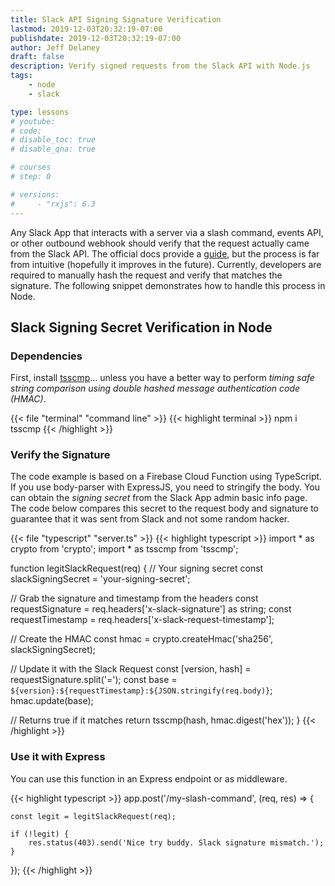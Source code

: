 ```yaml
---
title: Slack API Signing Signature Verification
lastmod: 2019-12-03T20:32:19-07:00
publishdate: 2019-12-03T20:32:19-07:00
author: Jeff Delaney
draft: false
description: Verify signed requests from the Slack API with Node.js
tags: 
    - node
    - slack

type: lessons
# youtube: 
# code: 
# disable_toc: true
# disable_qna: true

# courses
# step: 0

# versions: 
#     - "rxjs": 6.3
---
```


Any Slack App that interacts with a server via a slash command, events API, or other outbound webhook should verify that the request actually came from the Slack API. The official docs provide a [guide](https://api.slack.com/docs/verifying-requests-from-slack#a_recipe_for_security), but the process is far from intuitive (hopefully it improves in the future). Currently, developers are required to manually hash the request and verify that matches the signature. The following snippet demonstrates how to handle this process in Node. 

## Slack Signing Secret Verification in Node

### Dependencies

First, install [tsscmp](https://www.npmjs.com/package/tsscmp)... unless you have a better way to perform *timing safe string comparison using double hashed message authentication code (HMAC)*. 

{{< file "terminal" "command line" >}}
{{< highlight terminal >}}
npm i tsscmp
{{< /highlight >}}

### Verify the Signature

The code example is based on a Firebase Cloud Function using TypeScript. If you use body-parser with ExpressJS, you need to stringify the body. You can obtain the *signing secret* from the Slack App admin basic info page. The code below compares this secret to the request body and signature to guarantee that it was sent from Slack and not some random hacker. 

{{< file "typescript" "server.ts" >}}
{{< highlight typescript >}}
import * as crypto from 'crypto';
import * as tsscmp from 'tsscmp';

function legitSlackRequest(req) {
  // Your signing secret
  const slackSigningSecret = 'your-signing-secret';

  // Grab the signature and timestamp from the headers
  const requestSignature = req.headers['x-slack-signature'] as string;
  const requestTimestamp = req.headers['x-slack-request-timestamp'];

  // Create the HMAC
  const hmac = crypto.createHmac('sha256', slackSigningSecret);

  // Update it with the Slack Request
  const [version, hash] = requestSignature.split('=');
  const base = `${version}:${requestTimestamp}:${JSON.stringify(req.body)}`;
  hmac.update(base);

  // Returns true if it matches
  return tsscmp(hash, hmac.digest('hex'));
}
{{< /highlight >}}

### Use it with Express

You can use this function in an Express endpoint or as middleware. 

{{< highlight typescript >}}
app.post('/my-slash-command', (req, res) => {

    const legit = legitSlackRequest(req);

    if (!legit) { 
        res.status(403).send('Nice try buddy. Slack signature mismatch.');
    }

});
{{< /highlight >}}
